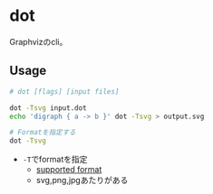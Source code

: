 # dot

Graphvizのcli。

## Usage

```sh
# dot [flags] [input files]

dot -Tsvg input.dot
echo 'digraph { a -> b }' dot -Tsvg > output.svg

# Formatを指定する
dot -Tsvg
```

* `-T`でformatを指定
  * [supported format](https://graphviz.org/docs/outputs/)
  * svg,png,jpgあたりがある
